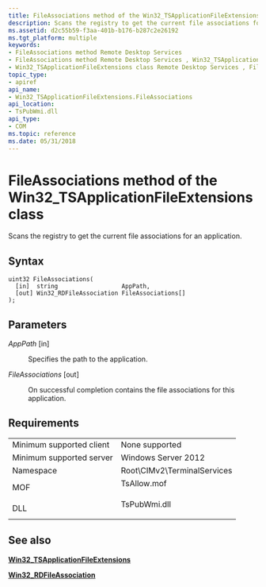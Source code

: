 ```yaml
---
title: FileAssociations method of the Win32_TSApplicationFileExtensions class
description: Scans the registry to get the current file associations for an application.
ms.assetid: d2c55b59-f3aa-401b-b176-b287c2e26192
ms.tgt_platform: multiple
keywords:
- FileAssociations method Remote Desktop Services
- FileAssociations method Remote Desktop Services , Win32_TSApplicationFileExtensions class
- Win32_TSApplicationFileExtensions class Remote Desktop Services , FileAssociations method
topic_type:
- apiref
api_name:
- Win32_TSApplicationFileExtensions.FileAssociations
api_location:
- TsPubWmi.dll
api_type:
- COM
ms.topic: reference
ms.date: 05/31/2018
---
```


# FileAssociations method of the Win32\_TSApplicationFileExtensions class

Scans the registry to get the current file associations for an application.

## Syntax


```mof
uint32 FileAssociations(
  [in]  string                  AppPath,
  [out] Win32_RDFileAssociation FileAssociations[]
);
```



## Parameters

<dl> <dt>

*AppPath* \[in\]
</dt> <dd>

Specifies the path to the application.

</dd> <dt>

*FileAssociations* \[out\]
</dt> <dd>

On successful completion contains the file associations for this application.

</dd> </dl>

## Requirements



|                                     |                                                                                         |
|-------------------------------------|-----------------------------------------------------------------------------------------|
| Minimum supported client<br/> | None supported<br/>                                                               |
| Minimum supported server<br/> | Windows Server 2012<br/>                                                          |
| Namespace<br/>                | Root\\CIMv2\\TerminalServices<br/>                                                |
| MOF<br/>                      | <dl> <dt>TsAllow.mof</dt> </dl>  |
| DLL<br/>                      | <dl> <dt>TsPubWmi.dll</dt> </dl> |



## See also

<dl> <dt>

[**Win32\_TSApplicationFileExtensions**](win32-tsapplicationfileextensions.md)
</dt> <dt>

[**Win32\_RDFileAssociation**](win32-rdfileassociation.md)
</dt> </dl>

 

 





